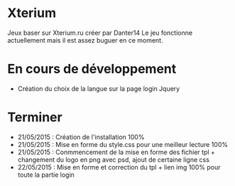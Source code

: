 ﻿# Xterium
Jeux baser sur Xterium.ru créer par Danter14
Le jeu fonctionne actuellement mais il est assez buguer en ce moment.

# En cours de développement
- Création du choix de la langue sur la page login Jquery

# Terminer
- 21/05/2015 : Création de l'installation 100%
- 21/05/2015 : Mise en forme du style.css pour une meilleur lecture 100%
- 21/05/2015 : Conmmencement de la mise en forme des fichier tpl + changement du logo en png avec psd, ajout de certaine ligne css
- 22/05/2015 : Mise en forme et correction du tpl + lien img 100% pour toute la partie login
